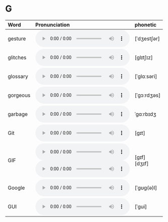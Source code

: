
# G

| Word  | Pronunciation | phonetic |
| :-- | :-- | :-- |
| gesture | <audio src="/awesome-pronunciation/public/audio/gesture.mp3" controls="controls" controlslist="nodownload"></audio> | [ˈdʒestʃər] |
| glitches | <audio src="/awesome-pronunciation/public/audio/glitches.mp3" controls="controls" controlslist="nodownload"></audio> | [ɡlɪtʃɪz] |
| glossary | <audio src="/awesome-pronunciation/public/audio/glossary.mp3" controls="controls" controlslist="nodownload"></audio> | [ˈɡlɑːsəri] |
| gorgeous | <audio src="/awesome-pronunciation/public/audio/gorgeous.mp3" controls="controls" controlslist="nodownload"></audio> | [ˈɡɔːrdʒəs] |
| garbage | <audio src="/awesome-pronunciation/public/audio/garbage.mp3" controls="controls" controlslist="nodownload"></audio> | ˈɡɑːrbɪdʒ |
| Git | <audio src="/awesome-pronunciation/public/audio/Git.mp3" controls="controls" controlslist="nodownload"></audio> | [ɡɪt] |
| GIF | <audio src="/awesome-pronunciation/public/audio/GIF-0.mp3" controls="controls" controlslist="nodownload"></audio><br/><audio src="/awesome-pronunciation/public/audio/GIF-1.mp3" controls="controls" controlslist="nodownload"></audio> | [ɡɪf]<br/>[dʒɪf] |
| Google | <audio src="/awesome-pronunciation/public/audio/Google.mp3" controls="controls" controlslist="nodownload"></audio> | [ˈɡʊɡ(ə)l]  |
| GUI | <audio src="/awesome-pronunciation/public/audio/GUI.mp3" controls="controls" controlslist="nodownload"></audio> | [ˈɡui] |
